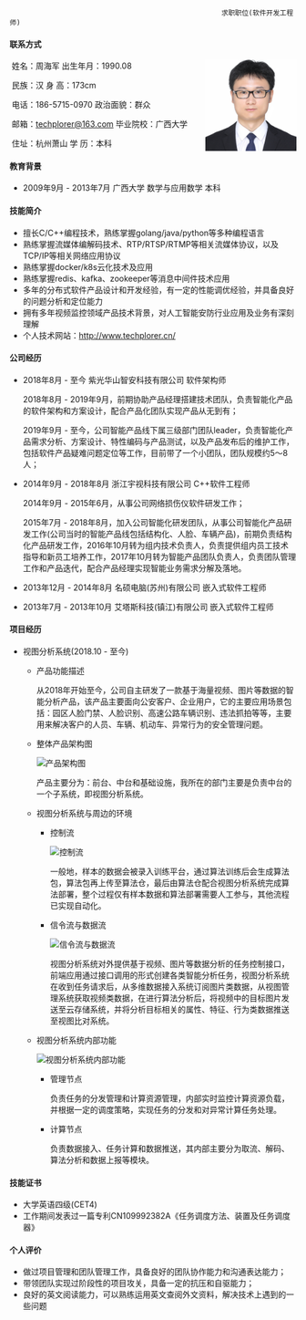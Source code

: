 														求职职位(软件开发工程师)

#### 联系方式

​	姓名：周海军								出生年月：1990.08			<img src="./zhj.png" alt="WechatIMG118" style="zoom:40%;float:right" />			

​	民族：汉									    身      高：173cm

​	电话：186-5715-0970				政治面貌：群众       

​	邮箱：techplorer@163.com	毕业院校：广西大学

​	住址：杭州萧山						    学		历：本科

#### 教育背景

- 2009年9月 - 2013年7月		广西大学		数学与应用数学		本科

#### 技能简介

- 擅长C/C++编程技术，熟练掌握golang/java/python等多种编程语言
- 熟练掌握流媒体编解码技术、RTP/RTSP/RTMP等相关流媒体协议，以及TCP/IP等相关网络应用协议
- 熟练掌握docker/k8s云化技术及应用
- 熟练掌握redis、kafka、zookeeper等消息中间件技术应用
- 多年的分布式软件产品设计和开发经验，有一定的性能调优经验，并具备良好的问题分析和定位能力
- 拥有多年视频监控领域产品技术背景，对人工智能安防行业应用及业务有深刻理解
- 个人技术网站：http://www.techplorer.cn/ 

#### 公司经历

- 2018年8月 - 至今			           紫光华山智安科技有限公司			           软件架构师

   2018年8月 - 2019年9月，前期协助产品经理搭建技术团队，负责智能化产品的软件架构和方案设计，配合产品化团队实现产品从无到有；

   2019年9月 - 至今，公司智能产品线下属三级部门团队leader，负责智能化产品需求分析、方案设计、特性编码与产品测试，以及产品发布后的维护工作，包括软件产品疑难问题定位等工作，目前带了一个小团队，团队规模约5～8人；

- 2014年9月 - 2018年8月			浙江宇视科技有限公司					           C++软件工程师

   2014年9月 - 2015年6月，从事公司网络损伤仪软件研发工作；

   2015年7月 - 2018年8月，加入公司智能化研发团队，从事公司智能化产品研发工作(公司当时的智能产品线包括结构化、人脸、车辆产品)，前期负责结构化产品研发工作，2016年10月转为组内技术负责人，负责提供组内员工技术指导和新员工培养工作，2017年10月转为智能产品团队负责人，负责团队管理工作和产品迭代，配合产品经理实现智能业务需求分解及落地。
   
- 2013年12月 - 2014年8月         名硕电脑(苏州)有限公司                             嵌入式软件工程师

- 2013年7月 - 2013年10月         艾塔斯科技(镇江)有限公司                         嵌入式软件工程师


#### 项目经历

- 视图分析系统(2018.10 - 至今)

  - 产品功能描述

    从2018年开始至今，公司自主研发了一款基于海量视频、图片等数据的智能分析产品，该产品主要面向公安客户、企业用户，它的主要应用场景包括：园区人脸门禁、人脸识别、高速公路车辆识别、违法抓拍等等，主要用来解决客户的人员、车辆、机动车、异常行为的安全管理问题。

  - 整体产品架构图

    ![产品架构图](/Users/navychou/Project/github/blog/images/resume/产品架构图.jpg)

    产品主要分为：前台、中台和基础设施，我所在的部门主要是负责中台的一个子系统，即视图分析系统。

  - 视图分析系统与周边的环境

    - 控制流

      ![控制流](/Users/navychou/Project/github/blog/images/resume/控制流.jpg)

      一般地，样本的数据会被录入训练平台，通过算法训练后会生成算法包，算法包再上传至算法仓，最后由算法仓配合视图分析系统完成算法部署，整个过程仅有样本数据和算法部署需要人工参与，其他流程已实现自动化。

    - 信令流与数据流

      ![信令流与数据流](/Users/navychou/Project/github/blog/images/resume/信令流与数据流.jpg)

      视图分析系统对外提供基于视频、图片等数据分析的任务控制接口，前端应用通过接口调用的形式创建各类智能分析任务，视图分析系统在收到任务请求后，从多维数据接入系统订阅图片类数据，从视图管理系统获取视频类数据，在进行算法分析后，将视频中的目标图片发送至云存储系统，并将分析目标相关的属性、特征、行为类数据推送至视图比对系统。

  - 视图分析系统内部功能

    ![视图分析系统内部功能](/Users/navychou/Project/github/blog/images/resume/视图分析系统内部功能.jpg)

    - 管理节点

      负责任务的分发管理和计算资源管理，内部实时监控计算资源负载，并根据一定的调度策略，实现任务的分发和对异常计算任务处理。

    - 计算节点

      负责数据接入、任务计算和数据推送，其内部主要分为取流、解码、算法分析和数据上报等模块。

#### 技能证书

- 大学英语四级(CET4)
- 工作期间发表过一篇专利CN109992382A《任务调度方法、装置及任务调度器》

#### 个人评价

- 做过项目管理和团队管理工作，具备良好的团队协作能力和沟通表达能力；
- 带领团队实现过阶段性的项目攻关，具备一定的抗压和自驱能力；
- 良好的英文阅读能力，可以熟练运用英文查阅外文资料，解决技术上遇到的一些问题
